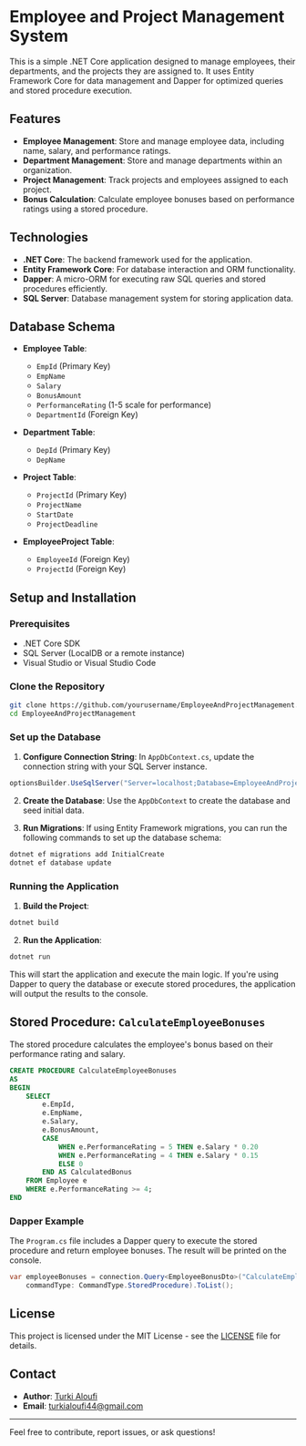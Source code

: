 
# Employee and Project Management System

This is a simple .NET Core application designed to manage employees, their departments, and the projects they are assigned to. It uses Entity Framework Core for data management and Dapper for optimized queries and stored procedure execution.

## Features

- **Employee Management**: Store and manage employee data, including name, salary, and performance ratings.
- **Department Management**: Store and manage departments within an organization.
- **Project Management**: Track projects and employees assigned to each project.
- **Bonus Calculation**: Calculate employee bonuses based on performance ratings using a stored procedure.

## Technologies

- **.NET Core**: The backend framework used for the application.
- **Entity Framework Core**: For database interaction and ORM functionality.
- **Dapper**: A micro-ORM for executing raw SQL queries and stored procedures efficiently.
- **SQL Server**: Database management system for storing application data.

## Database Schema

- **Employee Table**:
  - `EmpId` (Primary Key)
  - `EmpName`
  - `Salary`
  - `BonusAmount`
  - `PerformanceRating` (1-5 scale for performance)
  - `DepartmentId` (Foreign Key)

- **Department Table**:
  - `DepId` (Primary Key)
  - `DepName`

- **Project Table**:
  - `ProjectId` (Primary Key)
  - `ProjectName`
  - `StartDate`
  - `ProjectDeadline`

- **EmployeeProject Table**:
  - `EmployeeId` (Foreign Key)
  - `ProjectId` (Foreign Key)

## Setup and Installation

### Prerequisites

- .NET Core SDK
- SQL Server (LocalDB or a remote instance)
- Visual Studio or Visual Studio Code

### Clone the Repository

```bash
git clone https://github.com/yourusername/EmployeeAndProjectManagement.git
cd EmployeeAndProjectManagement
```

### Set up the Database

1. **Configure Connection String**: In `AppDbContext.cs`, update the connection string with your SQL Server instance.

```csharp
optionsBuilder.UseSqlServer("Server=localhost;Database=EmployeeAndProject;Trusted_Connection=True;");
```

2. **Create the Database**: Use the `AppDbContext` to create the database and seed initial data.

3. **Run Migrations**: If using Entity Framework migrations, you can run the following commands to set up the database schema:

```bash
dotnet ef migrations add InitialCreate
dotnet ef database update
```

### Running the Application

1. **Build the Project**:

```bash
dotnet build
```

2. **Run the Application**:

```bash
dotnet run
```

This will start the application and execute the main logic. If you're using Dapper to query the database or execute stored procedures, the application will output the results to the console.

## Stored Procedure: `CalculateEmployeeBonuses`

The stored procedure calculates the employee's bonus based on their performance rating and salary.

```sql
CREATE PROCEDURE CalculateEmployeeBonuses
AS
BEGIN
    SELECT 
        e.EmpId,
        e.EmpName,
        e.Salary,
        e.BonusAmount,
        CASE 
            WHEN e.PerformanceRating = 5 THEN e.Salary * 0.20
            WHEN e.PerformanceRating = 4 THEN e.Salary * 0.15
            ELSE 0
        END AS CalculatedBonus
    FROM Employee e
    WHERE e.PerformanceRating >= 4;
END
```

### Dapper Example

The `Program.cs` file includes a Dapper query to execute the stored procedure and return employee bonuses. The result will be printed on the console.

```csharp
var employeeBonuses = connection.Query<EmployeeBonusDto>("CalculateEmployeeBonuses", 
    commandType: CommandType.StoredProcedure).ToList();
```

## License

This project is licensed under the MIT License - see the [LICENSE](LICENSE) file for details.

## Contact

- **Author**: [Turki Aloufi](https://github.com/turki-aloufi)
- **Email**: turkialoufi44@gmail.com

---

Feel free to contribute, report issues, or ask questions!
